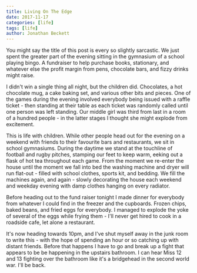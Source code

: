 ```yaml
---
title: Living On The Edge
date: 2017-11-17
categories: [life]
tags: [life]
author: Jonathan Beckett
---
```


You might say the title of this post is every so slightly sarcastic. We just spent the greater part of the evening sitting in the gymnasium of a school playing bingo. A fundraiser to help purchase books, stationary, and whatever else the profit margin from pens, chocolate bars, and fizzy drinks might raise.

I didn't win a single thing all night, but the children did. Chocolates, a hot chocolate mug, a cake baking set, and various other bits and pieces. One of the games during the evening involved everybody being issued with a raffle ticket - then standing at their table as each ticket was randomly called until one person was left standing. Our middle girl was third from last in a room of a hundred people - in the latter stages I thought she might explode from excitement.

This is life with children. While other people head out for the evening on a weekend with friends to their favourite bars and restaurants, we sit in school gymnasiums. During the daytime we stand at the touchline of football and rugby pitches, stamping our feet to keep warm, eeking out a flask of hot tea throughout each game. From the moment we re-enter the house until the moment we fall into bed the washing machine and dryer will run flat-out - filled with school clothes, sports kit, and bedding. We fill the machines again, and again - slowly decorating the house each weekend and weekday evening with damp clothes hanging on every radiator.

Before heading out to the fund raiser tonight I made dinner for everybody from whatever I could find in the freezer and the cupboards. Frozen chips, baked beans, and fried eggs for everybody. I managed to explode the yoke of several of the eggs while frying them - I'll never get hired to cook in a roadside cafe, let alone a restaurant.

It's now heading towards 10pm, and I've shut myself away in the junk room to write this - with the hope of spending an hour or so catching up with distant friends. Before that happens I have to go and break up a fight that appears to be be happening in the upstairs bathroom. I can hear Miss 12 and 13 fighting over the bathroom like it's a bridgehead in the second world war. I'll be back.